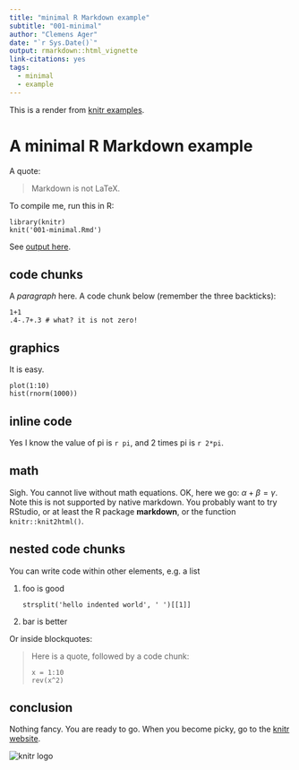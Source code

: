 ```yaml
---
title: "minimal R Markdown example"
subtitle: "001-minimal"
author: "Clemens Ager"
date: "`r Sys.Date()`"
output: rmarkdown::html_vignette
link-citations: yes
tags: 
  - minimal
  - example
---
```


This is a render from [knitr examples](https://github.com/yihui/knitr-examples).

# A minimal R Markdown example

A quote:

> Markdown is not LaTeX.

To compile me, run this in R:

    library(knitr)
    knit('001-minimal.Rmd')

See [output here](https://github.com/yihui/knitr-examples/blob/master/001-minimal.md).

## code chunks

A _paragraph_ here. A code chunk below (remember the three backticks):

```{r}
1+1
.4-.7+.3 # what? it is not zero!
```

## graphics

It is easy.

```{r}
plot(1:10)
hist(rnorm(1000))
```

## inline code

Yes I know the value of pi is `r pi`, and 2 times pi is `r 2*pi`.

## math

Sigh. You cannot live without math equations. OK, here we go: $\alpha+\beta=\gamma$. Note this is not supported by native markdown. You probably want to try RStudio, or at least the R package **markdown**, or the function `knitr::knit2html()`.

## nested code chunks

You can write code within other elements, e.g. a list

1. foo is good
    ```{r}
    strsplit('hello indented world', ' ')[[1]]
    ```
2. bar is better

Or inside blockquotes:

> Here is a quote, followed by a code chunk:
>
> ```{r}
> x = 1:10
> rev(x^2)
> ```

## conclusion

Nothing fancy. You are ready to go. When you become picky, go to the [knitr website](http://yihui.name/knitr/).

![knitr logo](http://yihui.name/knitr/images/knit-logo.png)

